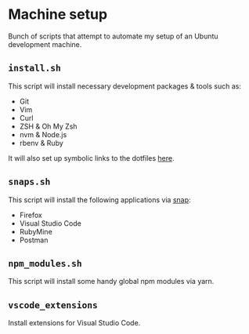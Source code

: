# Machine setup
Bunch of scripts that attempt to automate my setup of an Ubuntu development machine.

## `install.sh`
This script will install necessary development packages & tools such as:
- Git
- Vim
- Curl
- ZSH & Oh My Zsh
- nvm & Node.js
- rbenv & Ruby

It will also set up symbolic links to the dotfiles [here](https://github.com/sajadtorkamani/dotfiles).

## `snaps.sh`
This script will install the following applications via [snap](https://github.com/sajadtorkamani/dotfiles): 
- Firefox
- Visual Studio Code
- RubyMine
- Postman

## `npm_modules.sh`
This script will install some handy global npm modules via yarn.

## `vscode_extensions`
Install extensions for Visual Studio Code.
